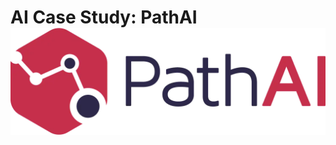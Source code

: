 # AI Case Study: PathAI ![PathAI](https://github.com/oigwe-frx/pathAI-case-study/blob/main/PathAI-Logo-Horizontal-RGB.png)

